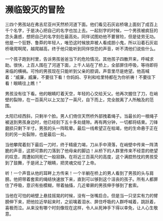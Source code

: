 # 濒临毁灭的冒险

三四个男孩站在弗吉尼亚州天然桥河道下面。他们看见石灰岩桥墩上面刻了成百上千个名字，于是决心把自己的名字也加上去。一起刻字的时候，一个男孩被疯狂的念头蛊惑，想把自己的名字刻在最高处。同伴试图劝他不要冒险，但是徒劳无功。他是一个狂野、鲁莽的年轻人，唯恐这时候放弃被人看成胆小鬼，所以沿着石灰岩桥墩爬啊爬，越爬越高，终于他只能听到同伴惊恐的声音，听不清他们说些什么。

一个孩子跑到村里，告诉男孩爸爸当下的危险情况。其他孩子四散开来，呼喊求助。很快，上百人围在了河道下面，上千人站在了桥上，全部屏住呼吸，等待即将来临的横祸。可怜的男孩现在只能听到父亲的腔调，声音里尽是绝望。他高喊着：“威廉，威廉，不要往下看！你妈妈、亨利和哈里特都在为你祈祷！不要往下看！眼睛往上瞧！”

男孩没有往下看。他的眼睛盯着天空，年轻的心交给天父。他再次握住了刀，在峭壁的裂隙，在一百英尺以上又加了一英尺，自下而上，完全脱离了人所触及的范围。

太阳已经西斜，只剩半个脸。男人们倚住天然桥外部拽着绳子。当最长的一根绳子被送到男孩身边时，他已经刻下五十多处缝隙。再有两分钟，一切都将结束。刀锋磨损只剩下半寸。男孩的头一阵眩晕。最后一线希望正在枯竭，他的生命悬于正在刻的另一处裂隙，也是最后一处。

当他攀爬着刻下最后一刀时，终于精疲力竭，刀从手中滑落，在峭壁中传来一阵清脆的声音，这把可靠的刀落到了他母亲的脚边！从桥下的人群里传来不经意的绝望的叹息，周遭如同死亡一般寂静。在将近三百英尺的高度，这个满腔热忱的男孩受到了鼓舞，于是闭上了眼睛，把灵魂交给了上帝。

听！一个声音从他的耳畔上方传来！一个半躺在桥上的男人看到了男孩的头与肩膀。他把带着套索的绳结快速放下来，直到可以够到这个沮丧的孩子。所有人都屏住了呼吸，意识有些模糊，带着抽搐，几近晕厥的男孩伸手够到了套索。

当他在可怕的峭壁上悬挂摇晃的时候，没有一张嘴启合。但是当一只坚实有力的臂膀伸下来，把他拉近举起来时，之前噙着泪水、屏住呼吸的人群呼喊着，跳跃着，喜极而泣。从来没有哪个时刻像现在这样，令人从死神手下得以幸免，让人心生敬意。